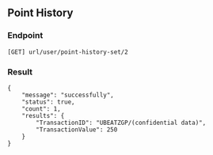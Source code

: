 ## Point History 

### Endpoint
````
[GET] url/user/point-history-set/2 
````
### Result
````
{
    "message": "successfully",
    "status": true,
    "count": 1,
    "results": {
        "TransactionID": "UBEATZGP/(confidential data)",
        "TransactionValue": 250
    }
}
````